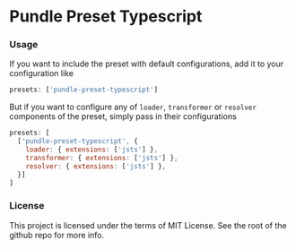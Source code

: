 # Pundle Preset Typescript

### Usage

If you want to include the preset with default configurations, add it to your configuration like

```js
presets: ['pundle-preset-typescript']
```

But if you want to configure any of `loader`, `transformer` or `resolver` components of the preset,
simply pass in their configurations

```js
presets: [
  ['pundle-preset-typescript', {
    loader: { extensions: ['jsts'] },
    transformer: { extensions: ['jsts'] },
    resolver: { extensions: ['jsts'] },
  }]
]
```

### License

This project is licensed under the terms of MIT License. See the root of the github repo for more info.
